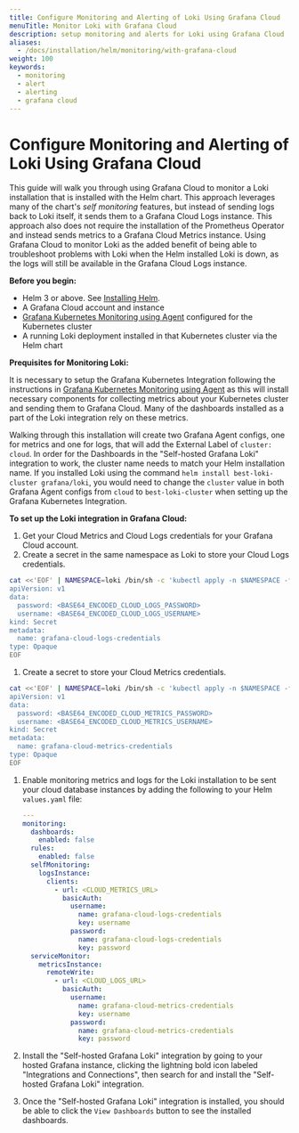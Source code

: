 ```yaml
---
title: Configure Monitoring and Alerting of Loki Using Grafana Cloud
menuTitle: Monitor Loki with Grafana Cloud
description: setup monitoring and alerts for Loki using Grafana Cloud
aliases:
  - /docs/installation/helm/monitoring/with-grafana-cloud
weight: 100
keywords:
  - monitoring
  - alert
  - alerting
  - grafana cloud
---
```


# Configure Monitoring and Alerting of Loki Using Grafana Cloud

This guide will walk you through using Grafana Cloud to monitor a Loki installation that is installed with the Helm chart. This approach leverages many of the chart's _self monitoring_ features, but instead of sending logs back to Loki itself, it sends them to a Grafana Cloud Logs instance. This approach also does not require the installation of the Prometheus Operator and instead sends metrics to a Grafana Cloud Metrics instance. Using Grafana Cloud to monitor Loki as the added benefit of being able to troubleshoot problems with Loki when the Helm installed Loki is down, as the logs will still be available in the Grafana Cloud Logs instance.

**Before you begin:**

- Helm 3 or above. See [Installing Helm](https://helm.sh/docs/intro/install/).
- A Grafana Cloud account and instance
- [Grafana Kubernetes Monitoring using Agent](https://grafana.com/docs/grafana-cloud/kubernetes-monitoring/configuration/config-k8s-agent-guide/) configured for the Kubernetes cluster
- A running Loki deployment installed in that Kubernetes cluster via the Helm chart

**Prequisites for Monitoring Loki:**

It is necessary to setup the Grafana Kubernetes Integration following the instructions in [Grafana Kubernetes Monitoring using Agent](https://grafana.com/docs/grafana-cloud/kubernetes-monitoring/configuration/config-k8s-agent-guide/) as this will install necessary components for collecting metrics about your Kubernetes cluster and sending them to Grafana Cloud. Many of the dashboards installed as a part of the Loki integration rely on these metrics.

Walking through this installation will create two Grafana Agent configs, one for metrics and one for logs, that will add the External Label of `cluster: cloud`. In order for the Dashboards in the "Self-hosted Grafana Loki" integration to work, the cluster name needs to match your Helm installation name. If you installed Loki using the command `helm install best-loki-cluster grafana/loki`, you would need to change the `cluster` value in both Grafana Agent configs from `cloud` to `best-loki-cluster` when setting up the Grafana Kubernetes Integration.

**To set up the Loki integration in Grafana Cloud:**

1. Get your Cloud Metrics and Cloud Logs credentials for your Grafana Cloud account.
1. Create a secret in the same namespace as Loki to store your Cloud Logs credentials.

```bash
cat <<'EOF' | NAMESPACE=loki /bin/sh -c 'kubectl apply -n $NAMESPACE -f -'
apiVersion: v1
data:
  password: <BASE64_ENCODED_CLOUD_LOGS_PASSWORD>
  username: <BASE64_ENCODED_CLOUD_LOGS_USERNAME>
kind: Secret
metadata:
  name: grafana-cloud-logs-credentials
type: Opaque
EOF
```

1. Create a secret to store your Cloud Metrics credentials.

```bash
cat <<'EOF' | NAMESPACE=loki /bin/sh -c 'kubectl apply -n $NAMESPACE -f -'
apiVersion: v1
data:
  password: <BASE64_ENCODED_CLOUD_METRICS_PASSWORD>
  username: <BASE64_ENCODED_CLOUD_METRICS_USERNAME>
kind: Secret
metadata:
  name: grafana-cloud-metrics-credentials
type: Opaque
EOF
```

1. Enable monitoring metrics and logs for the Loki installation to be sent your cloud database instances by adding the following to your Helm `values.yaml` file:

    ```yaml
    ---
    monitoring:
      dashboards:
        enabled: false
      rules:
        enabled: false
      selfMonitoring:
        logsInstance:
          clients:
            - url: <CLOUD_METRICS_URL>
              basicAuth:
                username:
                  name: grafana-cloud-logs-credentials
                  key: username
                password:
                  name: grafana-cloud-logs-credentials
                  key: password
      serviceMonitor:
        metricsInstance:
          remoteWrite:
            - url: <CLOUD_LOGS_URL>
              basicAuth:
                username:
                  name: grafana-cloud-metrics-credentials
                  key: username
                password:
                  name: grafana-cloud-metrics-credentials
                  key: password
    ```

1. Install the "Self-hosted Grafana Loki" integration by going to your hosted Grafana instance, clicking the lightning bold icon labeled "Integrations and Connections", then search for and install the "Self-hosted Grafana Loki" integration.

1. Once the "Self-hosted Grafana Loki" integration is installed, you should be able to click the `View Dashboards` button to see the installed dashboards.
